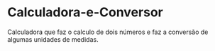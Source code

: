 # Calculadora-e-Conversor
 Calculadora que faz o calculo de dois números e faz a conversão de algumas unidades de medidas.
